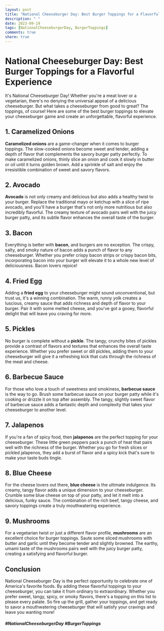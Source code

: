```yaml
---
layout: post
title: "National Cheeseburger Day: Best Burger Toppings for a Flavorful Experience"
description: " "
date: 2023-09-19
tags: [NationalCheeseburgerDay, BurgerToppings]
comments: true
share: true
---
```


# National Cheeseburger Day: Best Burger Toppings for a Flavorful Experience

It's National Cheeseburger Day! Whether you're a meat lover or a vegetarian, there's no denying the universal appeal of a delicious cheeseburger. But what takes a cheeseburger from good to great? The toppings, of course! Here are some of the best burger toppings to elevate your cheeseburger game and create an unforgettable, flavorful experience.

## 1. Caramelized Onions

**Caramelized onions** are a game-changer when it comes to burger toppings. The slow-cooked onions become sweet and tender, adding a depth of flavor that complements the savory burger patty perfectly. To make caramelized onions, thinly slice an onion and cook it slowly in butter or oil until it turns golden brown. Add a sprinkle of salt and enjoy the irresistible combination of sweet and savory flavors.

## 2. Avocado

**Avocado** is not only creamy and delicious but also adds a healthy twist to your burger. Replace the traditional mayo or ketchup with a slice of ripe avocado, and you'll have a burger that's not only more nutritious but also incredibly flavorful. The creamy texture of avocado pairs well with the juicy burger patty, and its subtle flavor enhances the overall taste of the burger.

## 3. Bacon

Everything is better with **bacon**, and burgers are no exception. The crispy, salty, and smoky nature of bacon adds a punch of flavor to any cheeseburger. Whether you prefer crispy bacon strips or crispy bacon bits, incorporating bacon into your burger will elevate it to a whole new level of deliciousness. Bacon lovers rejoice!

## 4. Fried Egg

Adding a **fried egg** to your cheeseburger might sound unconventional, but trust us, it's a winning combination. The warm, runny yolk creates a luscious, creamy sauce that adds richness and depth of flavor to your burger. Pair it with some melted cheese, and you've got a gooey, flavorful delight that will leave you craving for more.

## 5. Pickles

No burger is complete without a **pickle**. The tangy, crunchy bites of pickles provide a contrast of flavors and textures that enhances the overall taste experience. Whether you prefer sweet or dill pickles, adding them to your cheeseburger will give it a refreshing kick that cuts through the richness of the meat and cheese.

## 6. Barbecue Sauce

For those who love a touch of sweetness and smokiness, **barbecue sauce** is the way to go. Brush some barbecue sauce on your burger patty while it's cooking or drizzle it on top after assembly. The tangy, slightly sweet flavor of barbecue sauce adds a fantastic depth and complexity that takes your cheeseburger to another level.

## 7. Jalapenos

If you're a fan of spicy food, then **jalapenos** are the perfect topping for your cheeseburger. These little green peppers pack a punch of heat that pairs well with the richness of the burger. Whether you go for fresh slices or pickled jalapenos, they add a burst of flavor and a spicy kick that's sure to make your taste buds tingle.

## 8. Blue Cheese

For the cheese lovers out there, **blue cheese** is the ultimate indulgence. Its creamy, tangy flavor adds a unique dimension to your cheeseburger. Crumble some blue cheese on top of your patty, and let it melt into a delicious, funky sauce. The combination of the rich beef, tangy cheese, and savory toppings create a truly mouthwatering experience.

## 9. Mushrooms

For a vegetarian twist or just a different flavor profile, **mushrooms** are an excellent choice for burger toppings. Saute some sliced mushrooms with butter and garlic until they become tender and slightly browned. The earthy, umami taste of the mushrooms pairs well with the juicy burger patty, creating a satisfying and flavorful burger.

## Conclusion

National Cheeseburger Day is the perfect opportunity to celebrate one of America's favorite foods. By adding these flavorful toppings to your cheeseburger, you can take it from ordinary to extraordinary. Whether you prefer sweet, tangy, spicy, or smoky flavors, there's a topping on this list to please every palate. So fire up the grill, gather your toppings, and get ready to savor a mouthwatering cheeseburger that will satisfy your cravings and leave you wanting more!

##### #NationalCheeseburgerDay #BurgerToppings